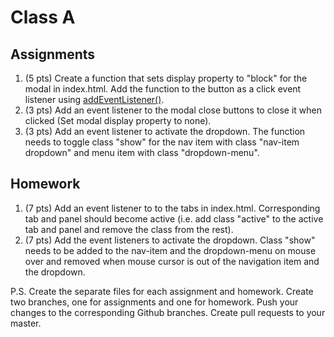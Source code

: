 # Class A

## Assignments

1. (5 pts) Create a function that sets display property to "block" for the modal in index.html. Add the function to the button as a click event listener using [addEventListener()](https://developer.mozilla.org/en-US/docs/Web/API/EventTarget/addEventListener).
2. (3 pts) Add an event listener to the modal close buttons to close it when clicked (Set modal display property to none).
3. (3 pts) Add an event listener to activate the dropdown. The function needs to toggle class "show" for the nav item with class "nav-item dropdown" and menu item with class "dropdown-menu".

## Homework

1. (7 pts) Add an event listener to to the tabs in index.html. Corresponding tab and panel should become active (i.e. add class "active" to the active tab and panel and remove the class from the rest).
2. (7 pts) Add the event listeners to activate the dropdown. Class "show" needs to be added to the nav-item and the dropdown-menu on mouse over and removed when mouse cursor is out of the navigation item and the dropdown.

P.S. Create the separate files for each assignment and homework. Create two branches, one for assignments and one for homework. Push your changes to the corresponding Github branches. Create pull requests to your master.
